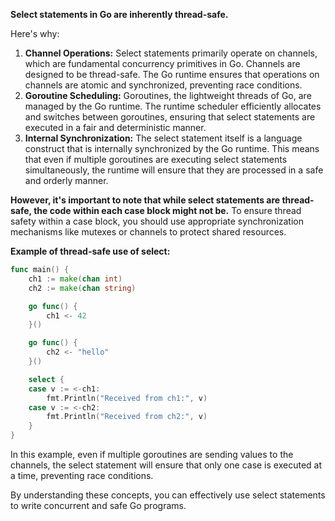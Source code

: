 **Select statements in Go are inherently thread-safe.**

Here's why:

1. **Channel Operations:** Select statements primarily operate on channels, which are fundamental concurrency primitives in Go. Channels are designed to be thread-safe. The Go runtime ensures that operations on channels are atomic and synchronized, preventing race conditions.
2. **Goroutine Scheduling:** Goroutines, the lightweight threads of Go, are managed by the Go runtime. The runtime scheduler efficiently allocates and switches between goroutines, ensuring that select statements are executed in a fair and deterministic manner.
3. **Internal Synchronization:** The select statement itself is a language construct that is internally synchronized by the Go runtime. This means that even if multiple goroutines are executing select statements simultaneously, the runtime will ensure that they are processed in a safe and orderly manner.

**However, it's important to note that while select statements are thread-safe, the code within each case block might not be.** To ensure thread safety within a case block, you should use appropriate synchronization mechanisms like mutexes or channels to protect shared resources.

**Example of thread-safe use of select:**

```go
func main() {
    ch1 := make(chan int)
    ch2 := make(chan string)

    go func() {
        ch1 <- 42
    }()

    go func() {
        ch2 <- "hello"
    }()

    select {
    case v := <-ch1:
        fmt.Println("Received from ch1:", v)
    case v := <-ch2:
        fmt.Println("Received from ch2:", v)
    }
}
```

In this example, even if multiple goroutines are sending values to the channels, the select statement will ensure that only one case is executed at a time, preventing race conditions.

By understanding these concepts, you can effectively use select statements to write concurrent and safe Go programs.
